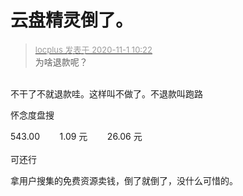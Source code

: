 # 云盘精灵倒了。


<div class="quote"><blockquote><font size="2"><a href="https://www.hostloc.com/forum.php?mod=redirect&amp;goto=findpost&amp;pid=9383989&amp;ptid=760782" target="_blank"><font color="#999999">locplus 发表于 2020-11-1 10:22</font></a></font><br />
为啥退款呢？</blockquote></div><br />
不干了不就退款哇。这样叫不做了。不退款叫跑路

怀念度盘搜<img src="static/image/smiley/yct/013.gif" smilieid="43" border="0" alt="" />

543.00&nbsp; &nbsp; &nbsp; &nbsp; 1.09 元&nbsp; &nbsp; &nbsp; &nbsp; 26.06 元<br />
<br />
可还行<img src="static/image/smiley/default/lol.gif" smilieid="12" border="0" alt="" />

拿用户搜集的免费资源卖钱，倒了就倒了，没什么可惜的。
